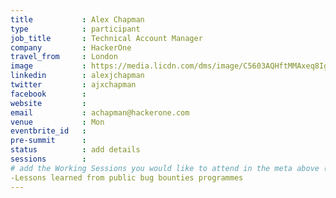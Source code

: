 ```yaml
---
title           : Alex Chapman
type            : participant
job_title       : Technical Account Manager
company         : HackerOne
travel_from     : London
image           : https://media.licdn.com/dms/image/C5603AQHftMMAxeq8Ig/profile-displayphoto-shrink_200_200/0?e=1533772800&v=beta&t=bDLuIKDHf8h_K_g-2AjRiaMf7_ACpHj3QS-qPerytOY
linkedin        : alexjchapman
twitter         : ajxchapman
facebook        :
website         :
email           : achapman@hackerone.com
venue           : Mon
eventbrite_id   :
pre-summit      :
status          : add details
sessions        :
# add the Working Sessions you would like to attend in the meta above (use the session's title) e.g. sessions (one per line): -Security Playbooks Diagrams -Hackathon Daily Sessions
-Lessons learned from public bug bounties programmes
---
```


<!-- put more details about participant here -->
